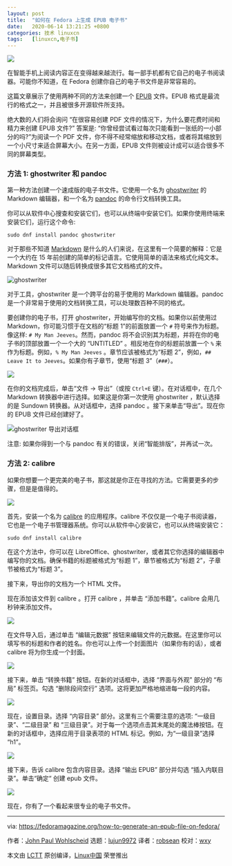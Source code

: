 ```yaml
---
layout: post
title:	"如何在 Fedora 上生成 EPUB 电子书"
date:	2020-06-14 13:21:25 +0800 
categories:	技术 linuxcn 
tags:	[linuxcn,电子书]
---
```



![](/Asserts/Images//attachment/album/202006/14/132129wwnfkgdg6gpipzfp.png)


在智能手机上阅读内容正在变得越来越流行。每一部手机都有它自己的电子书阅读器。可能你不知道，在 Fedora 创建你自己的电子书文件是非常容易的。


这篇文章展示了使用两种不同的方法来创建一个 [EPUB](https://en.wikipedia.org/wiki/EPUB) 文件。EPUB 格式是最流行的格式之一，并且被很多开源软件所支持。


绝大数的人们将会询问 “在很容易创建 PDF 文件的情况下，为什么要花费时间和精力来创建 EPUB 文件?” 答案是: “你曾经尝试看过每次只能看到一张纸的一小部分的吗?”为阅读一个 PDF 文件，你不得不经常缩放和移动文档，或者将其缩放到一个小尺寸来适合屏幕大小。在另一方面，EPUB 文件则被设计成可以适合很多不同的屏幕类型。


### 方法 1: ghostwriter 和 pandoc


第一种方法创建一个速成版的电子书文件。它使用一个名为 [ghostwriter](https://github.com/wereturtle/ghostwriter) 的 Markdown 编辑器，和一个名为 [pandoc](https://pandoc.org/) 的命令行文档转换工具。


你可以从软件中心搜查和安装它们，也可以从终端中安装它们。如果你使用终端来安装它们，运行这个命令:



```
sudo dnf install pandoc ghostwriter

```

对于那些不知道 [Markdown](https://fedoramagazine.org/applications-for-writing-markdown/) 是什么的人们来说，在这里有一个简要的解释：它是一个大约在 15 年前创建的简单的标记语言。它使用简单的语法来格式化纯文本。Markdown 文件可以随后转换成很多其它文档格式的文件。


![ghostwriter](/Asserts/Images//attachment/album/202006/14/132130reyre8zcctt2phjc.jpg)


对于工具，ghostwriter 是一个跨平台的易于使用的 Markdown 编辑器。pandoc 是一个非常易于使用的文档转换工具，可以处理数百种不同的格式。


要创建你的电子书，打开 ghostwriter，开始编写你的文档。如果你以前使用过 Markdown，你可能习惯于在文档的“标题 1”的前面放置一个 `#` 符号来作为标题。像这样: `# My Man Jeeves`。然而，pandoc 将不会识别其为标题，并将在你的电子书的顶部放置一个一个大的 “UNTITLED” 。相反地在你的标题前放置一个 `%` 来作为标题。例如，`% My Man Jeeves` 。章节应该被格式为“标题 2”，例如，`## Leave It to Jeeves`。如果你有子章节，使用“标题 3”（`###`）。


![](/Asserts/Images//attachment/album/202006/14/132131b6bem2yes6rz24j8.jpg)


在你的文档完成后，单击“文件 -> 导出”（或按 `Ctrl+E` 键）。在对话框中，在几个 Markdown 转换器中进行选择。如果这是你第一次使用 ghostwriter ，默认选择的是 Sundown 转换器。从对话框中，选择 pandoc 。接下来单击“导出”。现在你的 EPUB 文件已经创建好了。


![ghostwriter 导出对话框](/Asserts/Images//attachment/album/202006/14/132132on9xxvh5payyoayr.jpg)


注意: 如果你得到一个与 pandoc 有关的错误，关闭“智能排版”，并再试一次。


### 方法 2: calibre


如果你想要一个更完美的电子书，那这就是你正在寻找的方法。它需要更多的步骤，但是是值得的。


![](/Asserts/Images//attachment/album/202006/14/132133neever0vvafsj7vh.jpg)


首先，安装一个名为 [calibre](https://calibre-ebook.com/) 的应用程序。calibre 不仅仅是一个电子书阅读器，它也是一个电子书管理器系统。你可以从软件中心安装它，也可以从终端安装它：



```
sudo dnf install calibre

```

在这个方法中，你可以在 LibreOffice、ghostwriter，或者其它你选择的编辑器中编写你的文档。确保书籍的标题被格式为“标题 1”，章节被格式为“标题 2”，子章节被格式为“标题 3”。


接下来，导出你的文档为一个 HTML 文件。


现在添加该文件到 calibre 。打开 calibre ，并单击 “添加书籍”。calibre 会用几秒钟来添加文件。


![](/Asserts/Images//attachment/album/202006/14/132133xpr1zkn11h33gin1.jpg)


在文件导入后，通过单击 “编辑元数据” 按钮来编辑文件的元数据。在这里你可以填写书的标题和作者的姓名。你也可以上传一个封面图片（如果你有的话），或者 calibre 将为你生成一个封面。


![](/Asserts/Images//attachment/album/202006/14/132134c5ar0j99brw20a0a.jpg)


接下来，单击 “转换书籍” 按钮。在新的对话框中，选择 “界面与外观” 部分的 “布局” 标签页。勾选 “删除段间空行” 选项。这将更加严格地缩进每一段的内容。


![](/Asserts/Images//attachment/album/202006/14/132134kygalt0l94s5sl4o.jpg)


现在，设置目录。选择 “内容目录” 部分。这里有三个需要注意的选项: “一级目录”、“二级目录” 和 “三级目录”。对于每一个选项点击其末尾处的魔法棒按钮。在新的对话框中，选择应用于目录表项的 HTML 标记。例如，为“一级目录”选择 “h1”。


![](/Asserts/Images//attachment/album/202006/14/132135cvp5pioarnjzr1yn.jpg)


接下来，告诉 calibre 包含内容目录。选择 “输出 EPUB” 部分并勾选 “插入内联目录”。单击“确定“ 创建 epub 文件。


![](/Asserts/Images//attachment/album/202006/14/132135d3vciviev64gci5c.jpg)


现在，你有了一个看起来很专业的电子书文件。




---


via: <https://fedoramagazine.org/how-to-generate-an-epub-file-on-fedora/>


作者：[John Paul Wohlscheid](https://fedoramagazine.org/author/johnblood/) 选题：[lujun9972](https://github.com/lujun9972) 译者：[robsean](https://github.com/robsean) 校对：[wxy](https://github.com/wxy)


本文由 [LCTT](https://github.com/LCTT/TranslateProject) 原创编译，[Linux中国](https://linux.cn/) 荣誉推出
